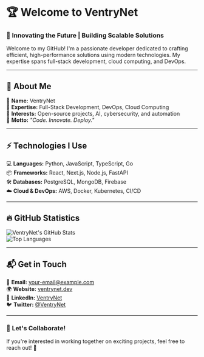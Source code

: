 # 🏆 Welcome to VentryNet  

### 🚀 **Innovating the Future | Building Scalable Solutions**  

Welcome to my GitHub! I'm a passionate developer dedicated to crafting efficient, high-performance solutions using modern technologies. My expertise spans full-stack development, cloud computing, and DevOps.  

---

## 📌 About Me  
🔹 **Name:** VentryNet  
🔹 **Expertise:** Full-Stack Development, DevOps, Cloud Computing  
🔹 **Interests:** Open-source projects, AI, cybersecurity, and automation  
🔹 **Motto:** *"Code. Innovate. Deploy."*  

---

## ⚡ Technologies I Use  
💻 **Languages:** Python, JavaScript, TypeScript, Go  
📦 **Frameworks:** React, Next.js, Node.js, FastAPI  
🛠 **Databases:** PostgreSQL, MongoDB, Firebase  
☁️ **Cloud & DevOps:** AWS, Docker, Kubernetes, CI/CD  

---

## 🔥 GitHub Statistics  
![VentryNet's GitHub Stats](https://github-readme-stats.vercel.app/api?username=VentryNet&show_icons=true&theme=radical)  
![Top Languages](https://github-readme-stats.vercel.app/api/top-langs/?username=VentryNet&layout=compact&theme=radical)  

---

## 📬 Get in Touch  
📩 **Email:** [your-email@example.com](mailto:your-email@example.com)  
🌍 **Website:** [ventrynet.dev](https://ventrynet.dev)  
💼 **LinkedIn:** [VentryNet](https://linkedin.com/in/VentryNet)  
🐦 **Twitter:** [@VentryNet](https://twitter.com/VentryNet)  

---

### 🎯 **Let's Collaborate!**  
If you're interested in working together on exciting projects, feel free to reach out! 🚀  
